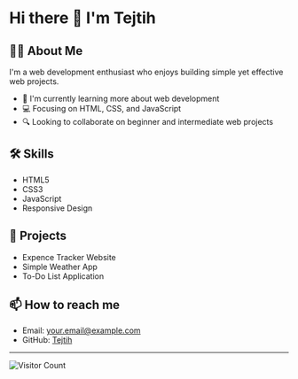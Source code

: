 # Hi there 👋 I'm Tejtih

## 🧑‍💻 About Me
I'm a web development enthusiast who enjoys building simple yet effective web projects.

- 🌱 I'm currently learning more about web development
- 💻 Focusing on HTML, CSS, and JavaScript
- 🔍 Looking to collaborate on beginner and intermediate web projects

## 🛠️ Skills
- HTML5
- CSS3
- JavaScript
- Responsive Design

## 🚀 Projects
- Expence Tracker Website
- Simple Weather App
- To-Do List Application

## 📫 How to reach me
- Email: your.email@example.com
- GitHub: [Tejtih](https://github.com/Tejtih)

---

![Visitor Count](https://profile-counter.glitch.me/Tejtih/count.svg)
